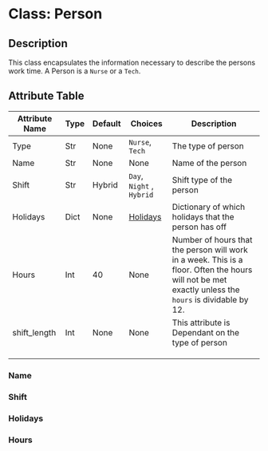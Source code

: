# Class: Person

## Description

This class encapsulates the information necessary to describe the persons work time.  A Person is a `Nurse` or a `Tech`. 

## Attribute Table

| Attribute Name | Type | Default | Choices                   | Description                                                  |
| -------------- | ---- | ------- | ------------------------- | ------------------------------------------------------------ |
| Type           | Str  | None    | `Nurse`, `Tech`           | The type of person                                           |
| Name           | Str  | None    | None                      | Name of the person                                           |
| Shift          | Str  | Hybrid  | `Day`, `Night` , `Hybrid` | Shift type of the person                                     |
| Holidays       | Dict | None    | [Holidays](#holidays)     | Dictionary of which holidays that the person has off         |
| Hours          | Int  | 40      | None                      | Number of hours that the person will work in a week. This is a floor. Often the hours will not be met exactly unless the `hours` is dividable by 12. |
| shift_length   | Int  | None    | None                      | This attribute is Dependant on the type of person            |
|                |      |         |                           |                                                              |
|                |      |         |                           |                                                              |
|                |      |         |                           |                                                              |

###  Name

### Shift

### Holidays

### Hours

